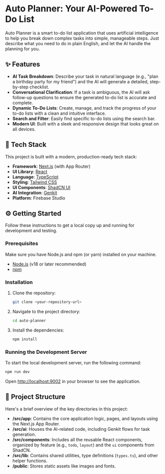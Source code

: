# Auto Planner: Your AI-Powered To-Do List

Auto Planner is a smart to-do list application that uses artificial intelligence to help you break down complex tasks into simple, manageable steps. Just describe what you need to do in plain English, and let the AI handle the planning for you.

## ✨ Features

- **AI Task Breakdown**: Describe your task in natural language (e.g., "plan a birthday party for my friend") and the AI will generate a detailed, step-by-step checklist.
- **Conversational Clarification**: If a task is ambiguous, the AI will ask follow-up questions to ensure the generated to-do list is accurate and complete.
- **Dynamic To-Do Lists**: Create, manage, and track the progress of your to-do lists with a clean and intuitive interface.
- **Search and Filter**: Easily find specific to-do lists using the search bar.
- **Modern UI**: Built with a sleek and responsive design that looks great on all devices.

## 🚀 Tech Stack

This project is built with a modern, production-ready tech stack:

- **Framework**: [Next.js](https://nextjs.org/) (with App Router)
- **UI Library**: [React](https://react.dev/)
- **Language**: [TypeScript](https://www.typescriptlang.org/)
- **Styling**: [Tailwind CSS](https://tailwindcss.com/)
- **UI Components**: [ShadCN UI](https://ui.shadcn.com/)
- **AI Integration**: [Genkit](https://firebase.google.com/docs/genkit)
- **Platform**: Firebase Studio

## ⚙️ Getting Started

Follow these instructions to get a local copy up and running for development and testing.

### Prerequisites

Make sure you have Node.js and npm (or yarn) installed on your machine.
- [Node.js](https://nodejs.org/) (v18 or later recommended)
- [npm](https://www.npmjs.com/)

### Installation

1. Clone the repository:
   ```sh
   git clone <your-repository-url>
   ```
2. Navigate to the project directory:
   ```sh
   cd auto-planner
   ```
3. Install the dependencies:
   ```sh
   npm install
   ```

### Running the Development Server

To start the local development server, run the following command:

```sh
npm run dev
```

Open [http://localhost:9002](http://localhost:9002) in your browser to see the application.

## 📁 Project Structure

Here's a brief overview of the key directories in this project:

- **/src/app**: Contains the core application logic, pages, and layouts using the Next.js App Router.
- **/src/ai**: Houses the AI-related code, including Genkit flows for task generation.
- **/src/components**: Includes all the reusable React components, organized by feature (e.g., `todo`, `layout`) and the `ui` components from ShadCN.
- **/src/lib**: Contains shared utilities, type definitions (`types.ts`), and other helper functions.
- **/public**: Stores static assets like images and fonts.
